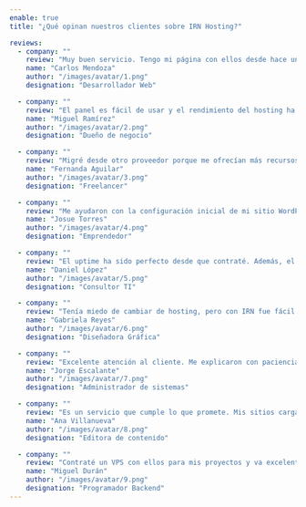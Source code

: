 ```yaml
---
enable: true
title: "¿Qué opinan nuestros clientes sobre IRN Hosting?"

reviews:
  - company: ""
    review: "Muy buen servicio. Tengo mi página con ellos desde hace un año y nunca he tenido caídas. El soporte responde rápido cuando lo necesito."
    name: "Carlos Mendoza"
    author: "/images/avatar/1.png"
    designation: "Desarrollador Web"

  - company: ""
    review: "El panel es fácil de usar y el rendimiento del hosting ha sido excelente para mi tienda en línea. Estoy satisfecha con la velocidad y estabilidad."
    name: "Miguel Ramírez"
    author: "/images/avatar/2.png"
    designation: "Dueño de negocio"

  - company: ""
    review: "Migré desde otro proveedor porque me ofrecían más recursos por menos precio. No me arrepiento, todo ha funcionado mejor desde que estoy con IRN Hosting."
    name: "Fernanda Aguilar"
    author: "/images/avatar/3.png"
    designation: "Freelancer"

  - company: ""
    review: "Me ayudaron con la configuración inicial de mi sitio WordPress y resolvieron un problema con mi dominio en menos de una hora. Muy recomendados."
    name: "Josue Torres"
    author: "/images/avatar/4.png"
    designation: "Emprendedor"

  - company: ""
    review: "El uptime ha sido perfecto desde que contraté. Además, el precio es muy accesible. He probado varios servicios y este ha sido el más estable."
    name: "Daniel López"
    author: "/images/avatar/5.png"
    designation: "Consultor TI"

  - company: ""
    review: "Tenía miedo de cambiar de hosting, pero con IRN fue fácil. Me guiaron paso a paso. Todo funciona más rápido que antes y ya no tengo problemas con correos."
    name: "Gabriela Reyes"
    author: "/images/avatar/6.png"
    designation: "Diseñadora Gráfica"

  - company: ""
    review: "Excelente atención al cliente. Me explicaron con paciencia cada duda que tenía y me ayudaron a instalar un certificado SSL sin costo adicional."
    name: "Jorge Escalante"
    author: "/images/avatar/7.png"
    designation: "Administrador de sistemas"

  - company: ""
    review: "Es un servicio que cumple lo que promete. Mis sitios cargan rápido, no he tenido problemas graves, y cuando los contacto, responden en minutos."
    name: "Ana Villanueva"
    author: "/images/avatar/8.png"
    designation: "Editora de contenido"

  - company: ""
    review: "Contraté un VPS con ellos para mis proyectos y va excelente. El panel de control es claro y la conexión es estable. Perfecto para desarrolladores."
    name: "Miguel Durán"
    author: "/images/avatar/9.png"
    designation: "Programador Backend"
---
```

